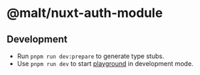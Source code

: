 # @malt/nuxt-auth-module

## Development

-   Run `pnpm run dev:prepare` to generate type stubs.
-   Use `pnpm run dev` to start [playground](./playground) in development mode.
